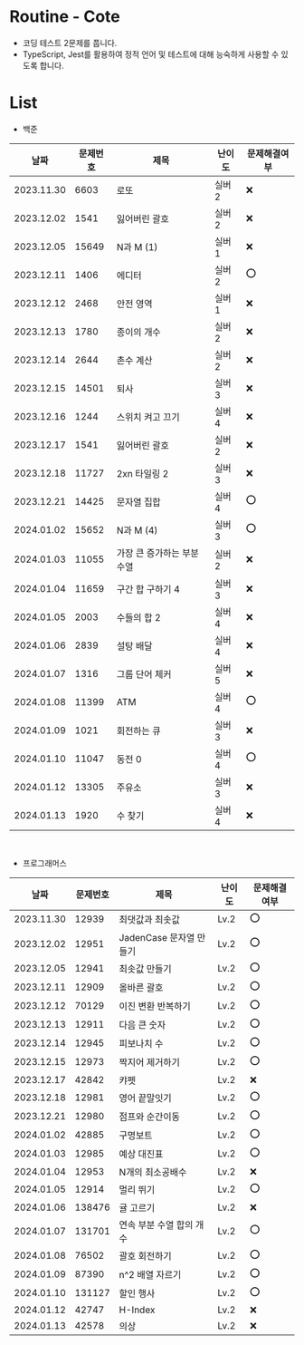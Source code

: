 # Routine - Cote

- 코딩 테스트 2문제를 풉니다.
- TypeScript, Jest를 활용하여 정적 언어 및 테스트에 대해 능숙하게 사용할 수 있도록 합니다.

# List

- 백준

| 날짜       | 문제번호 | 제목                       | 난이도 | 문제해결여부 |
| ---------- | -------- | -------------------------- | ------ | ------------ |
| 2023.11.30 | 6603     | 로또                       | 실버 2 | ❌           |
| 2023.12.02 | 1541     | 잃어버린 괄호              | 실버 2 | ❌           |
| 2023.12.05 | 15649    | N과 M (1)                  | 실버 1 | ❌           |
| 2023.12.11 | 1406     | 에디터                     | 실버 2 | ⭕️          |
| 2023.12.12 | 2468     | 안전 영역                  | 실버 1 | ❌           |
| 2023.12.13 | 1780     | 종이의 개수                | 실버 2 | ❌           |
| 2023.12.14 | 2644     | 촌수 계산                  | 실버 2 | ❌           |
| 2023.12.15 | 14501    | 퇴사                       | 실버 3 | ❌           |
| 2023.12.16 | 1244     | 스위치 켜고 끄기           | 실버 4 | ❌           |
| 2023.12.17 | 1541     | 잃어버린 괄호              | 실버 2 | ❌           |
| 2023.12.18 | 11727    | 2xn 타일링 2               | 실버 3 | ❌           |
| 2023.12.21 | 14425    | 문자열 집합                | 실버 4 | ⭕️          |
| 2024.01.02 | 15652    | N과 M (4)                  | 실버 3 | ⭕️          |
| 2024.01.03 | 11055    | 가장 큰 증가하는 부분 수열 | 실버 2 | ❌           |
| 2024.01.04 | 11659    | 구간 합 구하기 4           | 실버 3 | ❌           |
| 2024.01.05 | 2003     | 수들의 합 2                | 실버 4 | ❌           |
| 2024.01.06 | 2839     | 설탕 배달                  | 실버 4 | ❌           |
| 2024.01.07 | 1316     | 그룹 단어 체커             | 실버 5 | ❌           |
| 2024.01.08 | 11399    | ATM                        | 실버 4 | ⭕️          |
| 2024.01.09 | 1021     | 회전하는 큐                | 실버 3 | ❌           |
| 2024.01.10 | 11047    | 동전 0                     | 실버 4 | ⭕️          |
| 2024.01.12 | 13305    | 주유소                     | 실버 3 | ❌           |
| 2024.01.13 | 1920     | 수 찾기                    | 실버 4 | ❌          |

<br>

- 프로그래머스

| 날짜       | 문제번호 | 제목                     | 난이도 | 문제해결여부 |
| ---------- | -------- | ------------------------ | ------ | ------------ |
| 2023.11.30 | 12939    | 최댓값과 최솟값          | Lv.2   | ⭕️          |
| 2023.12.02 | 12951    | JadenCase 문자열 만들기  | Lv.2   | ⭕️          |
| 2023.12.05 | 12941    | 최솟값 만들기            | Lv.2   | ⭕️          |
| 2023.12.11 | 12909    | 올바른 괄호              | Lv.2   | ⭕️          |
| 2023.12.12 | 70129    | 이진 변환 반복하기       | Lv.2   | ⭕️          |
| 2023.12.13 | 12911    | 다음 큰 숫자             | Lv.2   | ⭕️          |
| 2023.12.14 | 12945    | 피보나치 수              | Lv.2   | ⭕️          |
| 2023.12.15 | 12973    | 짝지어 제거하기          | Lv.2   | ⭕️          |
| 2023.12.17 | 42842    | 캬펫                     | Lv.2   | ❌           |
| 2023.12.18 | 12981    | 영어 끝말잇기            | Lv.2   | ⭕️          |
| 2023.12.21 | 12980    | 점프와 순간이동          | Lv.2   | ⭕️          |
| 2024.01.02 | 42885    | 구명보트                 | Lv.2   | ⭕️          |
| 2024.01.03 | 12985    | 예상 대진표              | Lv.2   | ⭕️          |
| 2024.01.04 | 12953    | N개의 최소공배수         | Lv.2   | ❌           |
| 2024.01.05 | 12914    | 멀리 뛰기                | Lv.2   | ⭕️          |
| 2024.01.06 | 138476   | 귤 고르기                | Lv.2   | ❌           |
| 2024.01.07 | 131701   | 연속 부분 수열 합의 개수 | Lv.2   | ⭕️          |
| 2024.01.08 | 76502    | 괄호 회전하기            | Lv.2   | ⭕️          |
| 2024.01.09 | 87390    | n^2 배열 자르기          | Lv.2   | ⭕️          |
| 2024.01.10 | 131127   | 할인 행사                | Lv.2   | ⭕️          |
| 2024.01.12 | 42747    | H-Index                  | Lv.2   | ❌           |
| 2024.01.13 | 42578    | 의상                     | Lv.2   | ❌           |
